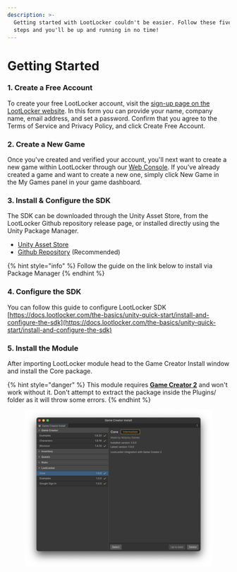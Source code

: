 ```yaml
---
description: >-
  Getting started with LootLocker couldn't be easier. Follow these five simple
  steps and you'll be up and running in no time!
---
```


# Getting Started

### 1. Create a Free Account

To create your free LootLocker account, visit the [sign-up page on the LootLocker website](https://lootlocker.com/sign-up). In this form you can provide your name, company name, email address, and set a password. Confirm that you agree to the Terms of Service and Privacy Policy, and click Create Free Account.

### 2. Create a New Game

Once you've created and verified your account, you'll next want to create a new game within LootLocker through our [Web Console](https://console.lootlocker.com/). If you've already created a game and want to create a new one, simply click New Game in the My Games panel in your game dashboard.

### 3. Install & Configure the SDK

The SDK can be downloaded through the Unity Asset Store, from the LootLocker Github repository release page, or installed directly using the Unity Package Manager.

* [Unity Asset Store](https://assetstore.unity.com/packages/tools/utilities/lootlocker-sdk-233183)
* [Github Repository](https://github.com/LootLocker/unity-sdk) (Recommended)&#x20;

{% hint style="info" %}
Follow the guide on the link below to install via Package Manager
{% endhint %}

### 4. Configure the SDK

You can follow this guide to configure LootLocker SDK [https://docs.lootlocker.com/the-basics/unity-quick-start/install-and-configure-the-sdk](https://docs.lootlocker.com/the-basics/unity-quick-start/install-and-configure-the-sdk)

### 5. Install the Module

After importing LootLocker module head to the Game Creator Install window and install the Core package.

{% hint style="danger" %}
This module requires [**Game Creator 2**](https://assetstore.unity.com/packages/tools/game-toolkits/game-creator-2-203069) and won't work without it. Don't attempt to extract the package inside the Plugins/ folder as it will throw some errors.
{% endhint %}

<figure><img src="../../.gitbook/assets/image (78).png" alt=""><figcaption></figcaption></figure>

